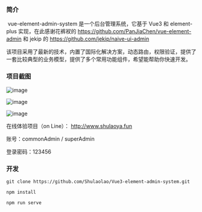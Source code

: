 ### 简介

​       vue-element-admin-system 是一个后台管理系统，它基于 Vue3 和 element-plus 实现，在此感谢花裤衩的 https://github.com/PanJiaChen/vue-element-admin 和 jekip 的 https://github.com/jekip/naive-ui-admin

​       该项目采用了最新的技术，内置了国际化解决方案，动态路由，权限验证，提供了一套比较典型的业务模型，提供了多个常用功能组件，希望能帮助你快速开发。



### 项目截图

![image](https://user-images.githubusercontent.com/99474694/188038055-e40b2d0d-a2cf-475e-b9a0-633dc17d4f9f.png)

![image](https://user-images.githubusercontent.com/99474694/188038101-3e97ca26-d8ba-45e8-bee6-9933c71ebacf.png)

![image](https://user-images.githubusercontent.com/99474694/188038165-5f12c4bf-50e3-4966-9d50-564b97870ea8.png)

在线体验项目（on Line）： http://www.shulaoya.fun



账号：commonAdmin / superAdmin

登录密码：123456



### 开发

```
git clone https://github.com/Shulaolao/Vue3-element-admin-system.git

npm install

npm run serve
```

